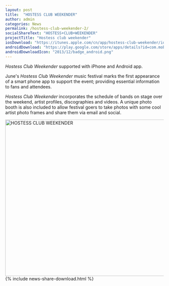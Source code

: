 ```yaml
---
layout: post
title:  "HOSTESS CLUB WEEKENDER"
author: admin
categories: News
permalink: /hostess-club-weekender-2/
socialShareText: "HOSTESS+CLUB+WEEKENDER"
projectTitle: "Hostess club weekender"
iosDownload: "https://itunes.apple.com/cn/app/hostess-club-weekender/id646688133?mt=8"
androidDownload: "https://play.google.com/store/apps/details?id=com.mobilenow.weekender&hl=en"
androidDownloadIcon: "2013/12/badge_android.png"
---
```

_Hostess Club Weekender_ supported with iPhone and Android app.

June's _Hostess Club Weekender_ music festival marks the first appearance of a smart phone app to support the event; providing essential information to fans and attendees.

_Hostess Club Weekender_ incorporates the schedule of bands on stage over the weekend, artist profiles, discographies and videos. A unique photo booth is also included to allow festival goers to take photos with some cool artist photo frames and share them via email and social.

<img alt="HOSTESS CLUB WEEKENDER" src="{{ site.assetsurl }}2013/06/HCWimage-1030x623.jpg" width="824" height="498">
<!--more-->
{% include news-share-download.html %}
